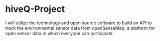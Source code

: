 # hiveQ-Project
I will utilize the technology and open source software to build an API to track the environmental sensor data from openSenseMap, a platform for open sensor data in which everyone can participate.
